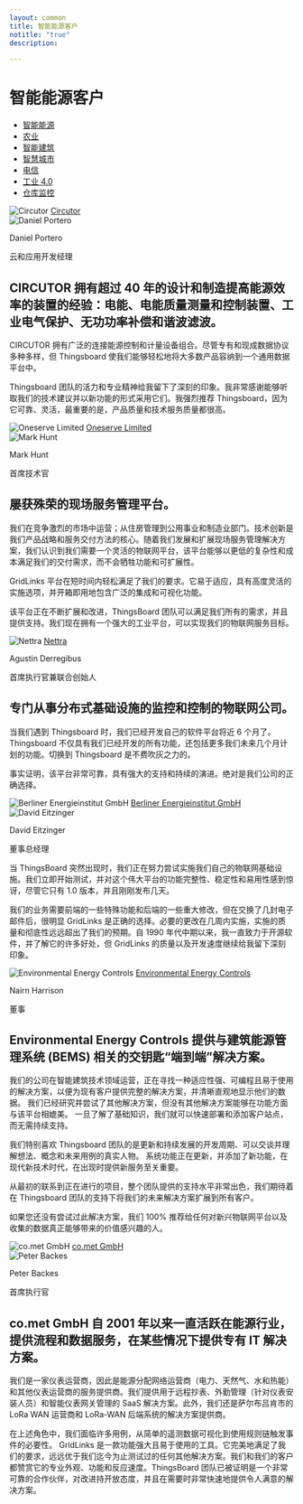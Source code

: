 ```yaml
---
layout: common
title: 智能能源客户
notitle: "true"
description:

---
```


<h1 class="mainTitle smart-energy">智能能源客户</h1>

<nav class="customers-nav">
    <ul>
        <li>
            <a href="/industries/smart-energy/" class="active">智能能源</a>
        </li>
        <li>
            <a href="/industries/agriculture/">农业</a>
        </li>
        <li>
            <a href="/industries/smart-buildings/">智能建筑</a>
        </li>
        <li>
            <a href="/industries/smart-city/">智慧城市</a>
        </li>
        <li>
            <a href="/industries/telecom/">电信</a>
        </li>
        <li>
            <a href="/industries/industry40/">工业 4.0</a>
        </li>
        <li>
            <a href="/industries/warehouse-monitoring/">仓库监控</a>
        </li>
    </ul>
</nav>

<div class="customer-block">
    <div class="customer-company">
        <img class="customer-logo" src="/images/customers/circutor.svg" alt="Circutor">
        <a class="outlink" href="http://www.circutor.com/">Circutor</a>
    </div>
    <div class="customer-content">
        <div class="person-container">
            <img class="person-logo" src="/images/customers/circutor-person.jpg" alt="Daniel Portero">
            <div class="person-title">
                <p class="person-name"> Daniel Portero </p>
                <p class="person-position"> 云和应用开发经理 </p>
            </div>
        </div>
        <h2>
            CIRCUTOR 拥有超过 40 年的设计和制造提高能源效率的装置的经验：电能、电能质量测量和控制装置、工业电气保护、无功功率补偿和谐波滤波。
        </h2>
        <p>
            CIRCUTOR 拥有广泛的连接能源控制和计量设备组合。尽管专有和现成数据协议多种多样，但 Thingsboard 使我们能够轻松地将大多数产品容纳到一个通用数据平台中。
        </p>
        <p>
            Thingsboard 团队的活力和专业精神给我留下了深刻的印象。我非常感谢能够听取我们的技术建议并以新功能的形式采用它们。我强烈推荐 Thingsboard，因为它可靠、灵活，最重要的是，产品质量和技术服务质量都很高。
        </p>
    </div>
</div>

<div class="customer-block">
    <div class="customer-company">
        <img class="customer-logo" src="/images/customers/oneserve.svg" alt="Oneserve Limited">
        <a class="outlink" href="https://www.oneserve.co.uk/">Oneserve Limited</a>
    </div>
    <div class="customer-content">
        <div class="person-container">
            <img class="person-logo" src="/images/customers/oneserve-person.png" alt="Mark Hunt">
            <div class="person-title">
                <p class="person-name"> Mark Hunt </p>
                <p class="person-position"> 首席技术官 </p>
            </div>
        </div>
        <h2>
            屡获殊荣的现场服务管理平台。
        </h2>
        <p>
            我们在竞争激烈的市场中运营；从住房管理到公用事业和制造业部门。技术创新是我们产品战略和服务交付方法的核心。随着我们发展和扩展现场服务管理解决方案，我们认识到我们需要一个灵活的物联网平台，该平台能够以更低的复杂性和成本满足我们的交付需求，而不会牺牲功能和可扩展性。
        </p>
        <p>
            GridLinks 平台在短时间内轻松满足了我们的要求。它易于适应，具有高度灵活的实施选项，并开箱即用地包含广泛的集成和可视化功能。
        </p>
        <p>
            该平台正在不断扩展和改进，ThingsBoard 团队可以满足我们所有的需求，并且提供支持。我们现在拥有一个强大的工业平台，可以实现我们的物联网服务目标。
        </p>
    </div>
</div>

<div class="customer-block">
    <div class="customer-company">
        <img class="customer-logo" src="/images/customers/nettra.png" alt="Nettra">
        <a class="outlink" href="http://www.nettra.tech/">Nettra</a>
    </div>
    <div class="customer-content">
        <div class="person-container">
            <div class="person-title">
                <p class="person-name"> Agustin Derregibus </p>
                <p class="person-position"> 首席执行官兼联合创始人 </p>
            </div>
        </div>
        <h2>
            专门从事分布式基础设施的监控和控制的物联网公司。
        </h2>
        <p>
            当我们遇到 Thingsboard 时，我们已经开发自己的软件平台将近 6 个月了。Thingsboard 不仅具有我们已经开发的所有功能，还包括更多我们未来几个月计划的功能。切换到 Thingsboard 是不费吹灰之力的。
        </p>
        <p>
            事实证明，该平台非常可靠，具有强大的支持和持续的演进。绝对是我们公司的正确选择。
        </p>
    </div>
</div>

<div class="customer-block">
    <div class="customer-company">
        <img class="customer-logo" src="/images/customers/bei.jpg" alt="Berliner Energieinstitut GmbH">
        <a class="outlink" href="https://www.berliner-energieinstitut.de/">Berliner Energieinstitut GmbH</a>
    </div>
    <div class="customer-content">
        <div class="person-container">
            <img class="person-logo" src="/images/customers/bei-person.jpg" alt="David Eitzinger">
            <div class="person-title">
                <p class="person-name"> David Eitzinger </p>
                <p class="person-position"> 董事总经理 </p>
            </div>
        </div>
        <p>
            当 ThingsBoard 突然出现时，我们正在努力尝试实施我们自己的物联网基础设施。我们立即开始测试，并对这个伟大平台的功能完整性、稳定性和易用性感到惊讶，尽管它只有 1.0 版本，并且刚刚发布几天。
        </p>
        <p>
            我们的业务需要前端的一些特殊功能和后端的一些重大修改，但在交换了几封电子邮件后，很明显 GridLinks 是正确的选择。必要的更改在几周内实施，实施的质量和彻底性远远超出了我们的预期。自 1990 年代中期以来，我一直致力于开源软件，并了解它的许多好处，但 GridLinks 的质量以及开发速度继续给我留下深刻印象。
        </p>
    </div>
</div>

<div class="customer-block">
    <div class="customer-company">
        <img class="customer-logo" src="/images/customers/e2c.png" alt="Environmental Energy Controls">
        <a class="outlink" href="https://www.e2cbms.com/">Environmental Energy Controls</a>
    </div>
    <div class="customer-content">
        <div class="person-container">
            <div class="person-title">
                <p class="person-name"> Nairn Harrison </p>
                <p class="person-position"> 董事 </p>
            </div>
        </div>
        <h2>
            Environmental Energy Controls 提供与建筑能源管理系统 (BEMS) 相关的交钥匙“端到端”解决方案。
        </h2>
        <p>
            我们的公司在智能建筑技术领域运营，正在寻找一种适应性强、可编程且易于使用的解决方案，以便为现有客户提供完整的解决方案，并清晰直观地显示他们的数据。
            我们已经研究并尝试了其他解决方案，但没有其他解决方案能够在功能方面与该平台相媲美。
            一旦了解了基础知识，我们就可以快速部署和添加客户站点，而无需持续支持。
        </p>
        <p>
            我们特别喜欢 Thingsboard 团队的是更新和持续发展的开发周期、可以交谈并理解想法、概念和未来用例的真实人物。
            系统功能正在更新，并添加了新功能，在现代新技术时代，在出现时提供新服务至关重要。
        </p>
        <p>
            从最初的联系到正在进行的项目，整个团队提供的支持水平非常出色，我们期待着在 Thingsboard 团队的支持下将我们的未来解决方案扩展到所有客户。
        </p>
        <p>
            如果您还没有尝试过此解决方案，我们 100% 推荐给任何对新兴物联网平台以及收集的数据真正能够带来的价值感兴趣的人。
        </p>
    </div>
</div>

<div class="customer-block">
    <div class="customer-company">
        <img class="customer-logo" src="/images/customers/comet.gif" alt="co.met GmbH">
        <a class="outlink" href="https://www.co-met.info">co.met GmbH</a>
    </div>
    <div class="customer-content">
        <div class="person-container">
            <img class="person-logo" src="/images/customers/peter_backes.jpg" alt="Peter Backes">
            <div class="person-title">
                <p class="person-name"> Peter Backes </p>
                <p class="person-position"> 首席执行官 </p>
            </div>
        </div>
        <h2>
            co.met GmbH 自 2001 年以来一直活跃在能源行业，提供流程和数据服务，在某些情况下提供专有 IT 解决方案。
        </h2>
        <p>
            我们是一家仪表运营商，因此是能源分配网络运营商（电力、天然气、水和热能）和其他仪表运营商的服务提供商。我们提供用于远程抄表、外勤管理（针对仪表安装人员）和智能仪表网关管理的 SaaS 解决方案。此外，我们还是萨尔布吕肯市的 LoRa WAN 运营商和 LoRa-WAN 后端系统的解决方案提供商。
        </p>
        <p>
            在上述角色中，我们面临许多用例，从简单的遥测数据可视化到使用规则链触发事件的必要性。
            GridLinks 是一款功能强大且易于使用的工具。它完美地满足了我们的要求，远远优于我们迄今为止测试过的任何其他解决方案。我们和我们的客户都赞赏它的专业外观、功能和反应速度。ThingsBoard 团队已被证明是一个非常可靠的合作伙伴，对改进持开放态度，并且在需要时非常快速地提供令人满意的解决方案。
        </p>
    </div>
</div>